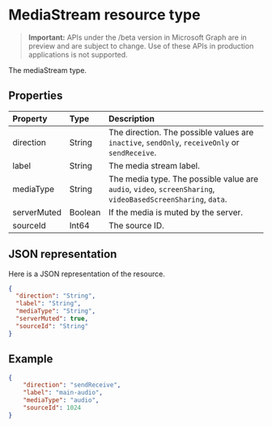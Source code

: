 # MediaStream resource type

> **Important:** APIs under the /beta version in Microsoft Graph are in preview and are subject to change. Use of these APIs in production applications is not supported.

The mediaStream type.

## Properties

| Property    | Type    | Description                                                                                                   |
| :---------- | :------ | :------------------------------------------------------------------------------------------------------------ |
| direction   | String  | The direction. The possible values are `inactive`, `sendOnly`, `receiveOnly` or `sendReceive`.                |
| label       | String  | The media stream label.                                                                                       |
| mediaType   | String  | The media type. The possible value are `audio`, `video`, `screenSharing`, `videoBasedScreenSharing`, `data`.  |
| serverMuted | Boolean | If the media is muted by the server.                                                                          |
| sourceId    | Int64 | The source ID.                                                                                                  |

## JSON representation

Here is a JSON representation of the resource.

<!-- {
  "blockType": "resource",
  "optionalProperties": [

  ],
  "@odata.type": "microsoft.graph.mediaStream"
}-->

```json
{
  "direction": "String",
  "label": "String",
  "mediaType": "String",
  "serverMuted": true,
  "sourceId": "String"
}
```

## Example

``` json
{
    "direction": "sendReceive",
    "label": "main-audio",
    "mediaType": "audio",
    "sourceId": 1024
}
```

<!-- uuid: 8fcb5dbc-d5aa-4681-8e31-b001d5168d79
2015-10-25 14:57:30 UTC -->
<!-- {
  "type": "#page.annotation",
  "description": "mediaStream resource",
  "keywords": "",
  "section": "documentation",
  "tocPath": ""
}-->
